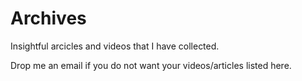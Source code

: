 # Archives

Insightful arcicles and videos that I have collected.

Drop me an email if you do not want your videos/articles listed here.
